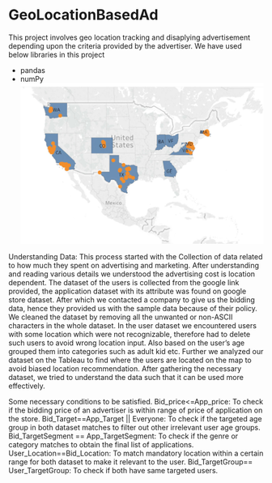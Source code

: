 # GeoLocationBasedAd

This project involves geo location tracking and disaplying advertisement depending upon the criteria provided by the advertiser.
We have used below libraries in this project
* pandas
* numPy <br>
![alt text](https://github.com/saumya-saumya/GeoLocationBasedAd/blob/master/Capture.JPG)

Understanding Data:
This process started with the Collection of data related to how much they spent on advertising and marketing. After understanding and reading various details we understood the advertising cost is location dependent. The dataset of the users is collected from the google link provided, the application dataset with its attribute was found on google store dataset. After which we contacted a company to give us the bidding data, hence they provided us with the sample data because of their policy.
We cleaned the dataset by removing all the unwanted or non-ASCII characters in the whole dataset. In the user dataset we encountered users with some location which were not recognizable, therefore had to delete such users to avoid wrong location input. Also based on the user’s age grouped them into categories such as adult kid etc. Further we analyzed our dataset on the Tableau to find where the users are located on the map to avoid biased location recommendation. 
After gathering the necessary dataset, we tried to understand the data such that it can be used more effectively.

Some necessary conditions to be satisfied.
Bid_price<=App_price: To check if the bidding price of an advertiser is within range of price of application on the store.
Bid_Target==App_Target || Everyone: To check if the targeted age group in both dataset matches to filter out other irrelevant user age groups.
Bid_TargetSegment == App_TargetSegment: To check if the genre or category matches to obtain the final list of applications.
User_Location==Bid_Location: To match mandatory location within a certain range for both dataset to make it relevant to the user.
Bid_TargetGroup== User_TargetGroup: To check if both have same targeted users.
